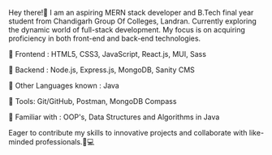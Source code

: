 Hey there!👋 I am an aspiring MERN stack developer and B.Tech final year student from Chandigarh Group Of Colleges, Landran. Currently exploring the dynamic world of full-stack development. My focus is on acquiring proficiency in both front-end and back-end technologies. 

🌟 Frontend : HTML5, CSS3, JavaScript, React.js, MUI, Sass

🌟 Backend : Node.js, Express.js, MongoDB, Sanity CMS

🌟 Other Languages known : Java

🌟 Tools: Git/GitHub, Postman, MongoDB Compass

🌟 Familiar with : OOP's, Data Structures and Algorithms in Java

Eager to contribute my skills to innovative projects and collaborate with like-minded professionals.🌟💻
